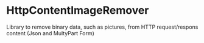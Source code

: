 # HttpContentImageRemover
Library to remove binary data, such as pictures, from HTTP request/respons content (Json and MultyPart Form)

